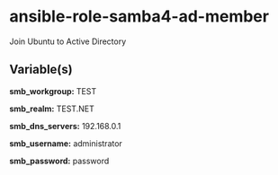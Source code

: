 # ansible-role-samba4-ad-member
Join Ubuntu to Active Directory

## Variable(s)

**smb_workgroup:** TEST

**smb_realm:** TEST.NET

**smb_dns_servers:** 192.168.0.1 

**smb_username:** administrator

**smb_password:** password
